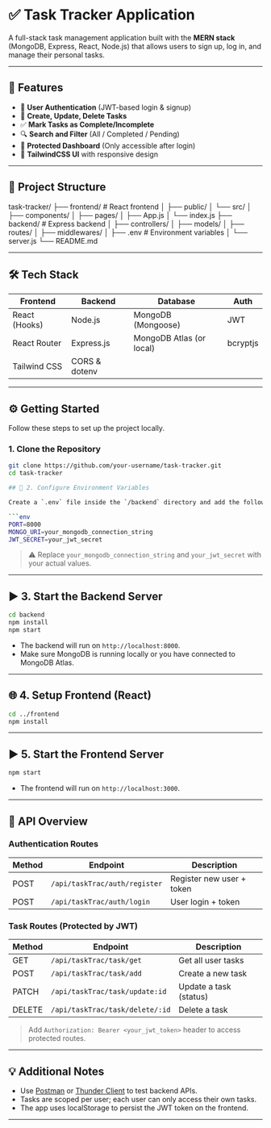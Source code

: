 # ✅ Task Tracker Application

A full-stack task management application built with the **MERN stack** (MongoDB, Express, React, Node.js) that allows users to sign up, log in, and manage their personal tasks.

---

## 🚀 Features

- 🔐 **User Authentication** (JWT-based login & signup)
- 📝 **Create, Update, Delete Tasks**
- ✅ **Mark Tasks as Complete/Incomplete**
- 🔍 **Search and Filter** (All / Completed / Pending)
- 🧠 **Protected Dashboard** (Only accessible after login)
- 💅 **TailwindCSS UI** with responsive design

---

## 📁 Project Structure

task-tracker/
├── frontend/ # React frontend
│ ├── public/
│ └── src/
│ ├── components/
│ ├── pages/
│ ├── App.js
│ └── index.js
├── backend/ # Express backend
│ ├── controllers/
│ ├── models/
│ ├── routes/
│ ├── middlewares/
│ ├── .env # Environment variables
│ └── server.js
└── README.md


---

## 🛠️ Tech Stack

| Frontend | Backend | Database | Auth |
|----------|---------|----------|------|
| React (Hooks) | Node.js | MongoDB (Mongoose) | JWT |
| React Router | Express.js | MongoDB Atlas (or local) | bcryptjs |
| Tailwind CSS | CORS & dotenv |  | |

---

## ⚙️ Getting Started

Follow these steps to set up the project locally.

### 1. Clone the Repository

```bash
git clone https://github.com/your-username/task-tracker.git
cd task-tracker

## 🧪 2. Configure Environment Variables

Create a `.env` file inside the `/backend` directory and add the following:

```env
PORT=8000
MONGO_URI=your_mongodb_connection_string
JWT_SECRET=your_jwt_secret
```

> ⚠️ Replace `your_mongodb_connection_string` and `your_jwt_secret` with your actual values.

---

## ▶️ 3. Start the Backend Server

```bash
cd backend
npm install
npm start
```

- The backend will run on `http://localhost:8000`.
- Make sure MongoDB is running locally or you have connected to MongoDB Atlas.

---

## 🌐 4. Setup Frontend (React)

```bash
cd ../frontend
npm install
```

---

## ▶️ 5. Start the Frontend Server

```bash
npm start
```

- The frontend will run on `http://localhost:3000`.

---

## 🔐 API Overview

### Authentication Routes

| Method | Endpoint                      | Description         |
|--------|-------------------------------|---------------------|
| POST   | `/api/taskTrac/auth/register` | Register new user + token  |
| POST   | `/api/taskTrac/auth/login`    | User login + token         |

### Task Routes (Protected by JWT)

| Method | Endpoint                  | Description            |
|--------|---------------------------|------------------------|
| GET    | `/api/taskTrac/task/get`        | Get all user tasks     |
| POST   | `/api/taskTrac/task/add`        | Create a new task      |
| PATCH  | `/api/taskTrac/task/update:id`  | Update a task (status) |
| DELETE | `/api/taskTrac/task/delete/:id` | Delete a task          |

> Add `Authorization: Bearer <your_jwt_token>` header to access protected routes.

---

## 💡 Additional Notes

- Use [Postman](https://www.postman.com/) or [Thunder Client](https://www.thunderclient.com/) to test backend APIs.
- Tasks are scoped per user; each user can only access their own tasks.
- The app uses localStorage to persist the JWT token on the frontend.

---
